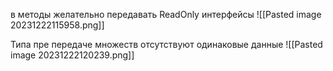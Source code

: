 в методы желательно передавать ReadOnly интерфейсы
![[Pasted image 20231222115958.png]]

Типа пре передаче множеств отсутствуют одинаковые данные
![[Pasted image 20231222120239.png]]
